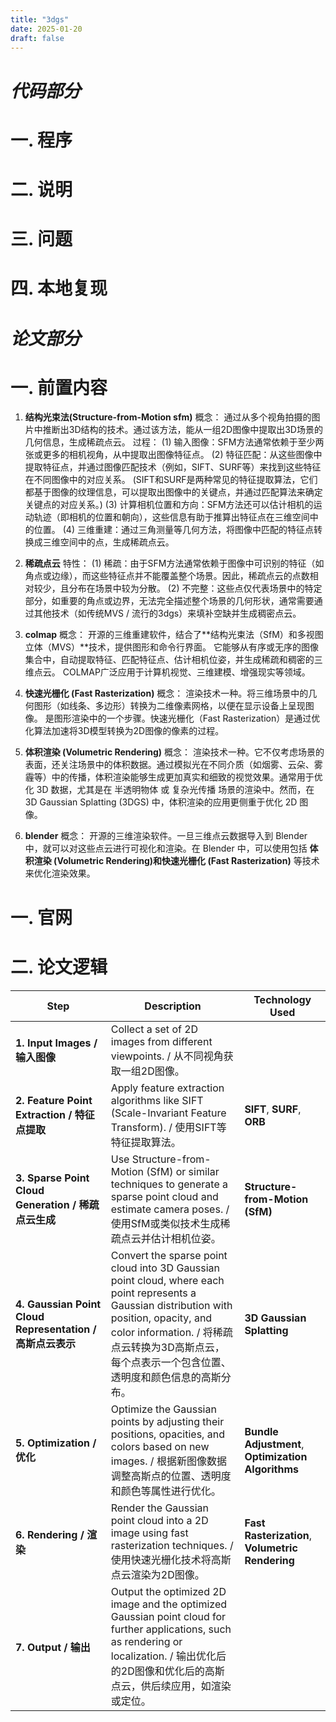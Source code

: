 ```yaml
---
title: "3dgs"
date: 2025-01-20
draft: false
---
```


# *代码部分*

# 一. 程序

# 二. 说明

# 三. 问题

# 四. 本地复现




# *论文部分*

# 一. 前置内容

1. **结构光束法(Structure-from-Motion sfm)**
    概念：
    通过从多个视角拍摄的图片中推断出3D结构的技术。通过该方法，能从一组2D图像中提取出3D场景的几何信息，生成稀疏点云。
    过程：
    (1) 输入图像：SFM方法通常依赖于至少两张或更多的相机视角，从中提取出图像特征点。
    (2) 特征匹配：从这些图像中提取特征点，并通过图像匹配技术（例如，SIFT、SURF等）来找到这些特征在不同图像中的对应关系。
        (SIFT和SURF是两种常见的特征提取算法，它们都基于图像的纹理信息，可以提取出图像中的关键点，并通过匹配算法来确定关键点的对应关系。)
    (3) 计算相机位置和方向：SFM方法还可以估计相机的运动轨迹（即相机的位置和朝向），这些信息有助于推算出特征点在三维空间中的位置。
    (4) 三维重建：通过三角测量等几何方法，将图像中匹配的特征点转换成三维空间中的点，生成稀疏点云。

2. **稀疏点云**
    特性：
    (1) 稀疏：由于SFM方法通常依赖于图像中可识别的特征（如角点或边缘），而这些特征点并不能覆盖整个场景。因此，稀疏点云的点数相对较少，且分布在场景中较为分散。
    (2) 不完整：这些点仅代表场景中的特定部分，如重要的角点或边界，无法完全描述整个场景的几何形状，通常需要通过其他技术（如传统MVS / 流行的3dgs）来填补空缺并生成稠密点云。

3. **colmap**
    概念：
    开源的三维重建软件，结合了**结构光束法（SfM）和多视图立体（MVS）**技术，提供图形和命令行界面。 它能够从有序或无序的图像集合中，自动提取特征、匹配特征点、估计相机位姿，并生成稀疏和稠密的三维点云。 COLMAP广泛应用于计算机视觉、三维建模、增强现实等领域。

4. **快速光栅化 (Fast Rasterization)**
    概念：
    渲染技术一种。将三维场景中的几何图形（如线条、多边形）转换为二维像素网格，以便在显示设备上呈现图像。 是图形渲染中的一个步骤。快速光栅化（Fast Rasterization）是通过优化算法加速将3D模型转换为2D图像的像素的过程。

5. **体积渲染 (Volumetric Rendering)**
    概念：
    渲染技术一种。它不仅考虑场景的表面，还关注场景中的体积数据。通过模拟光在不同介质（如烟雾、云朵、雾霾等）中的传播，体积渲染能够生成更加真实和细致的视觉效果。通常用于优化 3D 数据，尤其是在 半透明物体 或 复杂光传播 场景的渲染中。然而，在 3D Gaussian Splatting (3DGS) 中，体积渲染的应用更侧重于优化 2D 图像。

6. **blender**
    概念：
    开源的三维渲染软件。一旦三维点云数据导入到 Blender 中，就可以对这些点云进行可视化和渲染。在 Blender 中，可以使用包括 **体积渲染 (Volumetric Rendering)和快速光栅化 (Fast Rasterization)** 等技术来优化渲染效果。


# 一. 官网


# 二. 论文逻辑

| **Step**                                | **Description**                                                                                       | **Technology Used**                       |
|-----------------------------------------|-------------------------------------------------------------------------------------------------------|------------------------------------------|
| **1. Input Images / 输入图像**          | Collect a set of 2D images from different viewpoints. / 从不同视角获取一组2D图像。                       |                                          |
| **2. Feature Point Extraction / 特征点提取** | Apply feature extraction algorithms like SIFT (Scale-Invariant Feature Transform). / 使用SIFT等特征提取算法。 | **SIFT**, **SURF**, **ORB**              |
| **3. Sparse Point Cloud Generation / 稀疏点云生成** | Use Structure-from-Motion (SfM) or similar techniques to generate a sparse point cloud and estimate camera poses. / 使用SfM或类似技术生成稀疏点云并估计相机位姿。 | **Structure-from-Motion (SfM)**          |
| **4. Gaussian Point Cloud Representation / 高斯点云表示** | Convert the sparse point cloud into 3D Gaussian point cloud, where each point represents a Gaussian distribution with position, opacity, and color information. / 将稀疏点云转换为3D高斯点云，每个点表示一个包含位置、透明度和颜色信息的高斯分布。 | **3D Gaussian Splatting**               |
| **5. Optimization / 优化**             | Optimize the Gaussian points by adjusting their positions, opacities, and colors based on new images. / 根据新图像数据调整高斯点的位置、透明度和颜色等属性进行优化。 | **Bundle Adjustment**, **Optimization Algorithms** |
| **6. Rendering / 渲染**                | Render the Gaussian point cloud into a 2D image using fast rasterization techniques. / 使用快速光栅化技术将高斯点云渲染为2D图像。 | **Fast Rasterization**, **Volumetric Rendering** |
| **7. Output / 输出**                   | Output the optimized 2D image and the optimized Gaussian point cloud for further applications, such as rendering or localization. / 输出优化后的2D图像和优化后的高斯点云，供后续应用，如渲染或定位。 |                                          |

